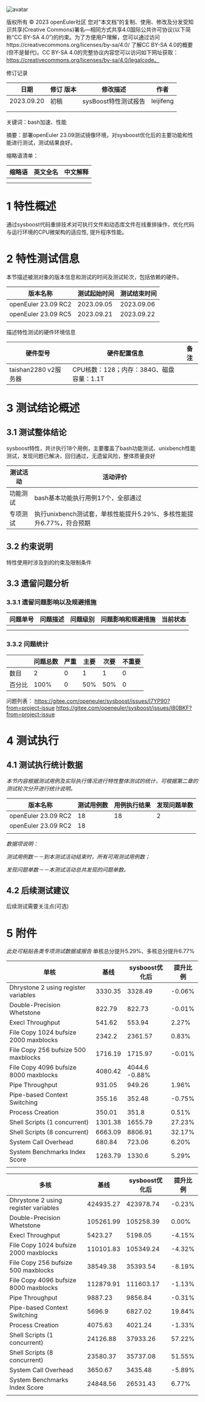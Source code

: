 ![avatar](../../images/openEuler.png)


版权所有 © 2023  openEuler社区
 您对“本文档”的复制、使用、修改及分发受知识共享(Creative Commons)署名—相同方式共享4.0国际公共许可协议(以下简称“CC BY-SA 4.0”)的约束。为了方便用户理解，您可以通过访问https://creativecommons.org/licenses/by-sa/4.0/ 了解CC BY-SA 4.0的概要 (但不是替代)。CC BY-SA 4.0的完整协议内容您可以访问如下网址获取：https://creativecommons.org/licenses/by-sa/4.0/legalcode。

修订记录

| 日期 | 修订   版本 | 修改描述 | 作者 |
| ---- | ----------- | -------- | ---- |
| 2023.09.20 | 初稿 | sysBoost特性测试报告 | leijifeng |
|      |             |          |      |
|      |             |          |      |

关键词：bash加速、性能

 

摘要：部署openEuler 23.09测试镜像环境，对sysboost优化后的主要功能和性能进行测试，测试结果良好。

 

缩略语清单：

| 缩略语 | 英文全名 | 中文解释 |
| ------ | -------- | -------- |
|        |          |          |
|        |          |          |

# 1     特性概述

通过sysboost代码重排技术对可执行文件和动态库文件在线重排操作，优化代码与运行环境的CPU微架构的适应性, 提升程序性能。

# 2     特性测试信息

本节描述被测对象的版本信息和测试的时间及测试轮次，包括依赖的硬件。

| 版本名称 | 测试起始时间 | 测试结束时间 |
| -------- | ------------ | ------------ |
| openEuler 23.09 RC2 | 2023.09.05 | 2023.09.06 |
| openEuler 23.09 RC5 | 2023.09.21 | 2023.09.22 |
|          |              |              |

描述特性测试的硬件环境信息

| 硬件型号 | 硬件配置信息 | 备注 |
| -------- | ------------ | ---- |
| taishan2280 v2服务器 | CPU核数：128；内存：384G、磁盘容量：1.1T |      |

# 3     测试结论概述

## 3.1   测试整体结论

sysboost特性，共计执行18个用例，主要覆盖了bash功能测试、unixbench性能测试，发现问题已解决，回归通过，无遗留风险，整体质量良好

| 测试活动 | 活动评价 |
| -------- | -------- |
| 功能测试 | bash基本功能执行用例17个，全部通过 |
| 专项测试 | 执行unixbench测试套，单核性能提升5.29%、多核性能提升6.77%，符合预期 |

## 3.2   约束说明

特性使用时涉及到的约束及限制条件

## 3.3   遗留问题分析

### 3.3.1 遗留问题影响以及规避措施

| 问题单号 | 问题描述 | 问题级别 | 问题影响和规避措施 | 当前状态 |
| -------- | -------- | -------- | ------------------ | -------- |
|          |          |          |                    |          |
|          |          |          |                    |          |

### 3.3.2 问题统计

|        | 问题总数 | 严重 | 主要 | 次要 | 不重要 |
| ------ | -------- | ---- | ---- | ---- | ------ |
| 数目   |     2     |   0   |   1   |   1   |    0    |
| 百分比 |     100%     |   0   |   50%   |   50%   |    0    |

问题列表：
https://gitee.com/openeuler/sysboost/issues/I7YP90?from=project-issue
https://gitee.com/openeuler/sysboost/issues/I80BKF?from=project-issue

# 4     测试执行

## 4.1   测试执行统计数据

*本节内容根据测试用例及实际执行情况进行特性整体测试的统计，可根据第二章的测试轮次分开进行统计说明。*

| 版本名称 | 测试用例数 | 用例执行结果 | 发现问题单数 |
| -------- | ---------- | ------------ | ------------ |
| openEuler 23.09 RC2 |      18      |       18       |       2       |
| openEuler 23.09 RC2 |      18     |              |              |
|          |            |              |              |

*数据项说明：*

*测试用例数－－到本测试活动结束时，所有可用测试用例数；*

*发现问题单数－－本测试活动总共发现的问题单数。*

## 4.2   后续测试建议

后续测试需要关注点(可选)

# 5     附件

*此处可粘贴各类专项测试数据或报告*
单核总分提升5.29%、多核总分提升6.77%

| 单核 | 基线 |	sysboost优化后	| 提升比例 |
| -------- | ---------- | ------------ | ------------ |
| Dhrystone 2 using register variables | 3330.35 | 3328.49 | -0.06% |
| Double-Precision Whetstone | 822.79 | 822.73 | -0.01% |
| Execl Throughput | 541.62 | 553.94 | 2.27% |
| File Copy 1024 bufsize 2000 maxblocks | 2342.2 | 2361.57 | 0.83% |
| File Copy 256 bufsize 500 maxblocks | 1716.19 | 1715.97 | -0.01% |
| File Copy 4096 bufsize 8000 maxblocks | 4080.42 | 4044.6	-0.88% |
| Pipe Throughput | 931.05 | 949.26 | 1.96% |
| Pipe-based Context Switching | 355.16 | 352.48 | -0.75% |
| Process Creation | 350.01 | 351.8 | 0.51% |
| Shell Scripts (1 concurrent) | 1301.38 | 1655.79 | 27.23% |
| Shell Scripts (8 concurrent) | 6663.09 | 8806.91 | 32.17% |
| System Call Overhead | 680.84 | 723.06 | 6.20% |
| System Benchmarks Index Score | 1263.79 |	1330.6 | 5.29% |
|          |            |              |              |
			
| 多核 | 基线 |	sysboost优化后	| 提升比例 |
| -------- | ---------- | ------------ | ------------ |
| Dhrystone 2 using register variables | 424935.27 | 423978.74 | -0.23% |
| Double-Precision Whetstone | 105261.99 | 105258.39 | 0.00% |
| Execl Throughput | 5423.27 | 5198.05 | -4.15% |
| File Copy 1024 bufsize 2000 maxblocks | 110101.83 | 105349.24 | -4.32% |
| File Copy 256 bufsize 500 maxblocks | 38549.38 | 35393.54 | -8.19% |
| File Copy 4096 bufsize 8000 maxblocks | 112879.91 | 111603.17 | -1.13% |
| Pipe Throughput | 9887.23 | 9856.84 | -0.31% |
| Pipe-based Context Switching | 5696.9 | 6827.02 | 19.84% |
| Process Creation | 4075.63 | 4021.24 | -1.33% |
| Shell Scripts (1 concurrent) | 24126.88 | 37933.26 | 57.22% |
| Shell Scripts (8 concurrent) | 23580.37 | 35737.08 | 51.55% |
| System Call Overhead | 3650.67 | 3435.48 | -5.89% |
| System Benchmarks Index Score | 24848.56 | 26531.43 | 6.77% |
|          |            |              |              |
